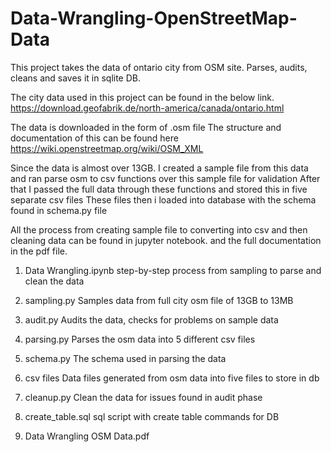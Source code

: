 # Data-Wrangling-OpenStreetMap-Data

This project takes the data of ontario city from OSM site. Parses, audits, cleans and saves it in sqlite DB.

The city data used in this project can be found in the below link.
https://download.geofabrik.de/north-america/canada/ontario.html

The data is downloaded in the form of .osm file 
The structure and documentation of this can be found here
https://wiki.openstreetmap.org/wiki/OSM_XML

Since the data is almost over 13GB. I created a sample file from this data 
and ran parse osm to csv functions over this sample file for validation 
After that I passed the full data through these functions 
and stored this in five separate csv files
These files then i loaded into database with the schema found in schema.py file

All the process from creating sample file to converting into csv and then cleaning data 
can be found in jupyter notebook. and the full documentation in the pdf file.

1. Data Wrangling.ipynb
  step-by-step process from sampling to parse and clean the data

2. sampling.py
  Samples data from full city osm file of 13GB to 13MB

3. audit.py
  Audits the data, checks for problems on sample data

4. parsing.py
  Parses the osm data into 5 different csv files

5. schema.py
  The schema used in parsing the data
  
6. csv files
  Data files generated from osm data into five files to store in db

7. cleanup.py
  Clean the data for issues found in audit phase
  
8. create_table.sql
  sql script with create table commands for DB
  
9. Data Wrangling OSM Data.pdf
  
  
